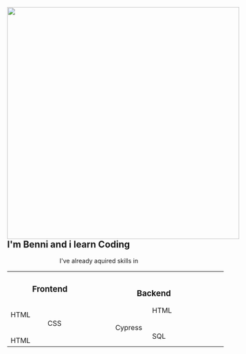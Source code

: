 <div style="float:left;">
<img src="https://media4.giphy.com/media/xTiIzJSKB4l7xTouE8/giphy.gif" width="540px" />
</div>
<h2 style=>I'm Benni and i learn Coding </h2>

<div > &nbsp &nbsp&nbsp&nbsp&nbsp&nbsp&nbsp&nbsp&nbsp&nbsp&nbsp&nbsp&nbsp&nbsp&nbsp&nbsp&nbsp&nbsp&nbsp&nbsp&nbsp&nbsp&nbsp&nbsp&nbsp&nbsp&nbsp&nbsp&nbsp&nbspI've already aquired skills in</div>
<table>
<tr>
<td>
<div>
<h3> &nbsp&nbsp&nbsp&nbsp&nbsp&nbsp&nbsp&nbsp&nbsp&nbspFrontend </h3>&nbsp&nbsp&nbsp&nbsp&nbsp&nbsp&nbsp&nbsp&nbsp&nbsp&nbsp&nbsp&nbsp&nbsp&nbsp&nbsp&nbsp&nbsp&nbsp
HTML&nbsp&nbsp&nbsp&nbsp&nbsp&nbsp&nbsp&nbsp&nbsp&nbsp&nbsp&nbsp&nbsp&nbsp&nbsp&nbsp&nbsp&nbsp&nbsp&nbsp&nbsp&nbsp&nbsp <br>
&nbsp&nbsp&nbsp&nbsp&nbsp&nbsp&nbsp&nbsp&nbsp&nbsp&nbsp&nbsp&nbsp&nbsp&nbsp&nbsp&nbsp&nbsp&nbsp
CSS&nbsp&nbsp&nbsp&nbsp&nbsp&nbsp&nbsp&nbsp&nbsp&nbsp&nbsp&nbsp&nbsp&nbsp&nbsp&nbsp&nbsp&nbsp&nbsp&nbsp&nbsp&nbsp&nbsp<br>
&nbsp&nbsp&nbsp&nbsp&nbsp&nbsp&nbsp&nbsp&nbsp&nbsp&nbsp&nbsp&nbsp&nbsp&nbsp&nbsp&nbsp&nbsp&nbsp
HTML&nbsp&nbsp&nbsp&nbsp&nbsp&nbsp&nbsp&nbsp&nbsp&nbsp&nbsp&nbsp&nbsp&nbsp&nbsp&nbsp&nbsp&nbsp&nbsp&nbsp&nbsp&nbsp&nbsp<br>
</div>
</td>
<td>
<div>
<h3> &nbsp&nbsp&nbsp&nbsp&nbsp&nbsp&nbsp&nbsp&nbsp&nbspBackend</h3>
&nbsp&nbsp&nbsp&nbsp&nbsp&nbsp&nbsp&nbsp&nbsp&nbsp&nbsp&nbsp&nbsp&nbsp&nbsp&nbsp&nbsp&nbsp&nbsp
HTML&nbsp&nbsp&nbsp&nbsp&nbsp&nbsp&nbsp&nbsp&nbsp&nbsp&nbsp&nbsp&nbsp&nbsp&nbsp&nbsp&nbsp&nbsp&nbsp&nbsp&nbsp&nbsp&nbsp <br>
&nbsp&nbsp&nbsp&nbsp&nbsp&nbsp&nbsp&nbsp&nbsp&nbsp&nbsp&nbsp&nbsp&nbsp&nbsp&nbsp&nbsp&nbsp&nbsp
Cypress&nbsp&nbsp&nbsp&nbsp&nbsp&nbsp&nbsp&nbsp&nbsp&nbsp&nbsp&nbsp&nbsp&nbsp&nbsp&nbsp&nbsp&nbsp&nbsp&nbsp&nbsp&nbsp&nbsp<br>
&nbsp&nbsp&nbsp&nbsp&nbsp&nbsp&nbsp&nbsp&nbsp&nbsp&nbsp&nbsp&nbsp&nbsp&nbsp&nbsp&nbsp&nbsp&nbsp
SQL&nbsp&nbsp&nbsp&nbsp&nbsp&nbsp&nbsp&nbsp&nbsp&nbsp&nbsp&nbsp&nbsp&nbsp&nbsp&nbsp&nbsp&nbsp&nbsp&nbsp&nbsp&nbsp&nbsp<br>

</div>
</td>
</div>

